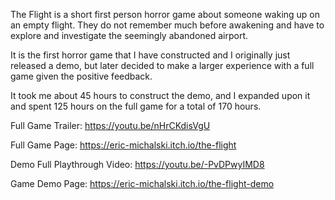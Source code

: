 The Flight is a short first person horror game about someone waking up on an empty flight.
They do not remember much before awakening and have to explore and investigate the seemingly abandoned airport.

It is the first horror game that I have constructed and I originally just released a demo, but later decided to make a larger experience with a full game given the positive feedback.

It took me about 45 hours to construct the demo, and I expanded upon it and spent 125 hours on the full game for a total of 170 hours.

Full Game Trailer:
https://youtu.be/nHrCKdisVgU

Full Game Page:
https://eric-michalski.itch.io/the-flight

Demo Full Playthrough Video:
https://youtu.be/-PvDPwyIMD8

Game Demo Page:
https://eric-michalski.itch.io/the-flight-demo
